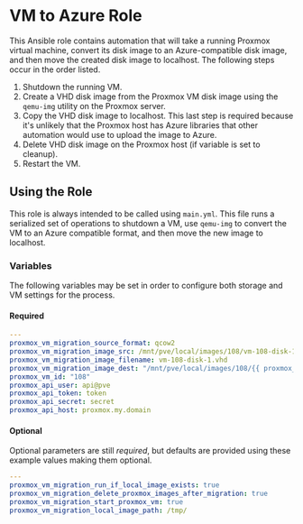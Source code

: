# VM to Azure Role

This Ansible role contains automation that will take a running Proxmox virtual machine, convert its disk image to an Azure-compatible disk image, and then move the created disk image to localhost.  The following steps occur in the order listed.

1. Shutdown the running VM.
2. Create a VHD disk image from the Proxmox VM disk image using the `qemu-img` utility on the Proxmox server.
3. Copy the VHD disk image to localhost.  This last step is required because it's unlikely that the Proxmox host has Azure libraries that other automation would use to upload the image to Azure.
4. Delete VHD disk image on the Proxmox host (if variable is set to cleanup).
5. Restart the VM.

## Using the Role

This role is always intended to be called using `main.yml`.  This file runs a serialized set of operations to shutdown a VM, use `qemu-img` to convert the VM to an Azure compatible format, and then move the new image to localhost.

### Variables

The following variables may be set in order to configure both storage and VM settings for the process.

#### Required

```yaml
---
proxmox_vm_migration_source_format: qcow2
proxmox_vm_migration_image_src: /mnt/pve/local/images/108/vm-108-disk-1.qcow2
proxmox_vm_migration_image_filename: vm-108-disk-1.vhd
proxmox_vm_migration_image_dest: "/mnt/pve/local/images/108/{{ proxmox_vm_migration_image_filename }}"
proxmox_vm_id: "108"
proxmox_api_user: api@pve
proxmox_api_token: token
proxmox_api_secret: secret
proxmox_api_host: proxmox.my.domain
```

#### Optional

Optional parameters are still *required*, but defaults are provided using these example values making them optional.

```yaml
---
proxmox_vm_migration_run_if_local_image_exists: true
proxmox_vm_migration_delete_proxmox_images_after_migration: true
proxmox_vm_migration_start_proxmox_vm: true
proxmox_vm_migration_local_image_path: /tmp/
```
